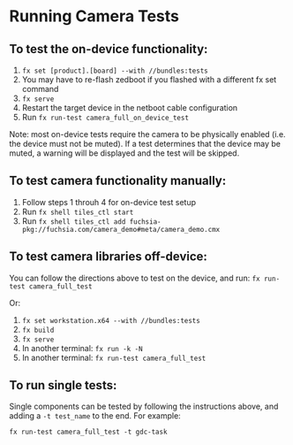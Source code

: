# Running Camera Tests

## To test the on-device functionality:

1. `fx set [product].[board] --with //bundles:tests`
2. You may have to re-flash zedboot if you flashed with a different fx set command
3. `fx serve`
4. Restart the target device in the netboot cable configuration
5. Run `fx run-test camera_full_on_device_test`

Note: most on-device tests require the camera to be physically enabled (i.e. the device must not be
muted). If a test determines that the device may be muted, a warning will be displayed and the test
will be skipped.


## To test camera functionality manually:

1. Follow steps 1 throuh 4 for on-device test setup
2. Run `fx shell tiles_ctl start`
3. Run `fx shell tiles_ctl add fuchsia-pkg://fuchsia.com/camera_demo#meta/camera_demo.cmx`


## To test camera libraries off-device:
You can follow the directions above to test on the device, and run:
`fx run-test camera_full_test`

Or:

1. `fx set workstation.x64 --with //bundles:tests`
2. `fx build`
3. `fx serve`
4. In another terminal: `fx run -k -N`
5. In another terminal: `fx run-test camera_full_test`

## To run single tests:
Single components can be tested by following the instructions above, and
adding a ```-t test_name``` to the end.  For example:

    fx run-test camera_full_test -t gdc-task

